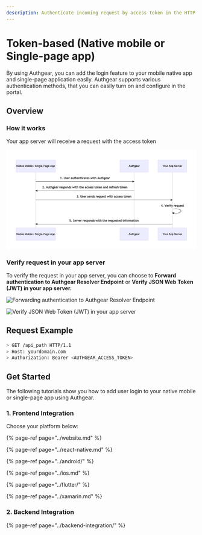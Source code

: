 ```yaml
---
description: Authenticate incoming request by access token in the HTTP header.
---
```


# Token-based \(Native mobile or Single-page app\)

By using Authgear, you can add the login feature to your mobile native app and single-page application easily. Authgear supports various authentication methods, that you can easily turn on and configure in the portal.

## **Overview**

### **How it works**

Your app server will receive a request with the access token

![](../../.gitbook/assets/token-based-authentication.png)

### Verify request in your app server

To verify the request in your app server, you can choose to **Forward authentication to Authgear Resolver Endpoint** or **Verify JSON Web Token \(JWT\) in your app server.**

![Forwarding authentication to Authgear Resolver Endpoint](https://mermaid.ink/img/eyJjb2RlIjoiZmxvd2NoYXJ0IFREXG4gICAgYXV0aGdlYXJbQXV0aGdlYXJdXG4gICAgYXBwW1lvdXIgQXBwIFNlcnZlcl1cbiAgICBcbiAgICBhcHAgLS0-IHwgRm9yd2FyZCBhdXRoZW50aWNhdGlvbiB0byA8YnIvPiBBdXRoZ2VhciByZXNvbHZlciBlbmRwb2ludCB8IGF1dGhnZWFyXG4iLCJtZXJtYWlkIjp7InRoZW1lIjoiZGVmYXVsdCJ9LCJ1cGRhdGVFZGl0b3IiOmZhbHNlfQ)

![Verify JSON Web Token \(JWT\) in your app server](https://mermaid.ink/img/eyJjb2RlIjoiZmxvd2NoYXJ0IFREXG4gICAgYXBwW1lvdXIgQXBwIFNlcnZlcl1cbiAgICBcbiAgICBhcHAgLS0-IHxWZXJpZnkgSldUIHRva2VuIHwgYXBwXG4iLCJtZXJtYWlkIjp7InRoZW1lIjoiZGVmYXVsdCJ9LCJ1cGRhdGVFZGl0b3IiOmZhbHNlfQ)

## Request Example

```bash
> GET /api_path HTTP/1.1
> Host: yourdomain.com
> Authorization: Bearer <AUTHGEAR_ACCESS_TOKEN>
```

## Get Started

The following tutorials show you how to add user login to your native mobile or single-page app using Authgear.

### 1. Frontend Integration

Choose your platform below:

{% page-ref page="../website.md" %}

{% page-ref page="../react-native.md" %}

{% page-ref page="../android/" %}

{% page-ref page="../ios.md" %}

{% page-ref page="../flutter/" %}

{% page-ref page="../xamarin.md" %}

### 2. Backend Integration

{% page-ref page="../backend-integration/" %}

